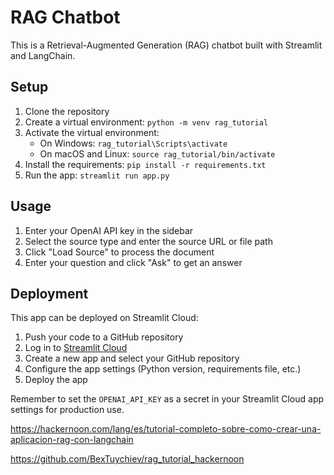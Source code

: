 # RAG Chatbot

This is a Retrieval-Augmented Generation (RAG) chatbot built with Streamlit and LangChain.

## Setup

1. Clone the repository
2. Create a virtual environment: `python -m venv rag_tutorial`
3. Activate the virtual environment:
   - On Windows: `rag_tutorial\Scripts\activate`
   - On macOS and Linux: `source rag_tutorial/bin/activate`
4. Install the requirements: `pip install -r requirements.txt`
5. Run the app: `streamlit run app.py`

## Usage

1. Enter your OpenAI API key in the sidebar
2. Select the source type and enter the source URL or file path
3. Click "Load Source" to process the document
4. Enter your question and click "Ask" to get an answer

## Deployment

This app can be deployed on Streamlit Cloud:

1. Push your code to a GitHub repository
2. Log in to [Streamlit Cloud](https://streamlit.io/cloud)
3. Create a new app and select your GitHub repository
4. Configure the app settings (Python version, requirements file, etc.)
5. Deploy the app

Remember to set the `OPENAI_API_KEY` as a secret in your Streamlit Cloud app settings for production use.

https://hackernoon.com/lang/es/tutorial-completo-sobre-como-crear-una-aplicacion-rag-con-langchain

https://github.com/BexTuychiev/rag_tutorial_hackernoon
